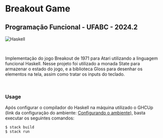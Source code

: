 # Breakout Game
## Programação Funcional - UFABC - 2024.2

![Haskell](https://img.shields.io/badge/Haskell-5e5086?style=for-the-badge&logo=haskell&logoColor=white)

<br />

Implementação do jogo Breakout de 1971 para Atari utilizando a linguagem funcional Haskell. Nesse projeto foi utilizado a monada State para armazenar o estado do jogo, e a biblioteca Gloss para desenhar os elementos na tela, assim como tratar os inputs do teclado.

 <br /> 
 
### Usage

Após configurar o compilador do Haskell na máquina utilizado o GHCUp (link da configuração do ambiente: [Configurando o ambiente](https://haskell.pesquisa.ufabc.edu.br/haskell/00.bootstraping/)), basta executar os seguintes comandos:

```
$ stack build
$ stack run
```
